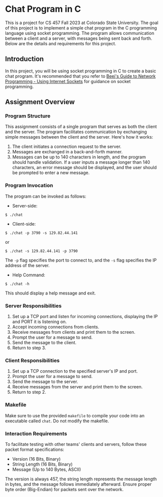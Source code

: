 # Chat Program in C

This is a project for CS 457 Fall 2023 at Colorado State University. The goal of this project is to implement a simple chat program in the C programming language using socket programming. The program allows communication between a client and a server, with messages being sent back and forth. Below are the details and requirements for this project.

## Introduction

In this project, you will be using socket programming in C to create a basic chat program. It's recommended that you refer to [Beej's Guide to Network Programming - Using Internet Sockets](https://beej.us/guide/bgnet/pdf/bgnet_usl_c_1.pdf) for guidance on socket programming.

## Assignment Overview

### Program Structure

This assignment consists of a single program that serves as both the client and the server. The program facilitates communication by exchanging simple messages between the client and the server. Here's how it works:

1. The client initiates a connection request to the server.
2. Messages are exchanged in a back-and-forth manner.
3. Messages can be up to 140 characters in length, and the program should handle validation. If a user inputs a message longer than 140 characters, an error message should be displayed, and the user should be prompted to enter a new message.

### Program Invocation

The program can be invoked as follows:

- Server-side:
```
$ ./chat
```

- Client-side:
```
$ ./chat -p 3790 -s 129.82.44.141
```
or
```
$ ./chat -s 129.82.44.141 -p 3790
```

The `-p` flag specifies the port to connect to, and the `-s` flag specifies the IP address of the server.

- Help Command:
```
$ ./chat -h
```
This should display a help message and exit.

### Server Responsibilities

1. Set up a TCP port and listen for incoming connections, displaying the IP and PORT it is listening on.
2. Accept incoming connections from clients.
3. Receive messages from clients and print them to the screen.
4. Prompt the user for a message to send.
5. Send the message to the client.
6. Return to step 3.

### Client Responsibilities

1. Set up a TCP connection to the specified server's IP and port.
2. Prompt the user for a message to send.
3. Send the message to the server.
4. Receive messages from the server and print them to the screen.
5. Return to step 2.

### Makefile

Make sure to use the provided `makefile` to compile your code into an executable called `chat`. Do not modify the makefile.

### Interaction Requirements

To facilitate testing with other teams' clients and servers, follow these packet format specifications:

- Version (16 Bits, Binary)
- String Length (16 Bits, Binary)
- Message (Up to 140 Bytes, ASCII)

The version is always 457, the string length represents the message length in bytes, and the message follows immediately afterward. Ensure proper byte order (Big-Endian) for packets sent over the network.

